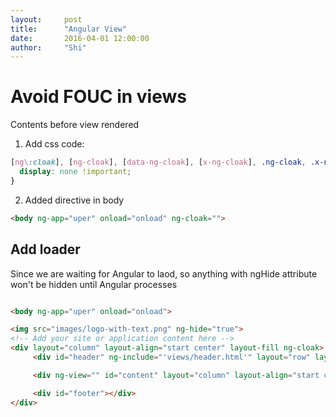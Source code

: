 ```yaml
---
layout:     post
title:      "Angular View"
date:       2016-04-01 12:00:00
author:     "Shi"
---
```

# Avoid FOUC in views

Contents before view rendered

1. Add css code:

```css
[ng\:cloak], [ng-cloak], [data-ng-cloak], [x-ng-cloak], .ng-cloak, .x-ng-cloak {
  display: none !important;
}
```
2. Added directive in body
```html
<body ng-app="uper" onload="onload" ng-cloak="">
```
## Add loader

Since we are waiting for Angular to laod, so anything with ngHide attribute won't be hidden until Angular processes
```html

<body ng-app="uper" onload="onload">

<img src="images/logo-with-text.png" ng-hide="true">
<!-- Add your site or application content here -->
<div layout="column" layout-align="start center" layout-fill ng-cloak>
     <div id="header" ng-include="'views/header.html'" layout="row" layout-align="center center"></div>

     <div ng-view="" id="content" layout="column" layout-align="start center" flex></div>

     <div id="footer"></div>
</div>
```


